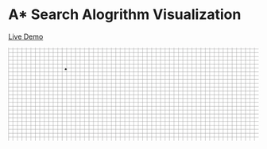 # A* Search Alogrithm Visualization

[Live Demo](https://gilbertoacp.github.io/AstarAlgorithm/)

![alt text](readme-files/01.gif)